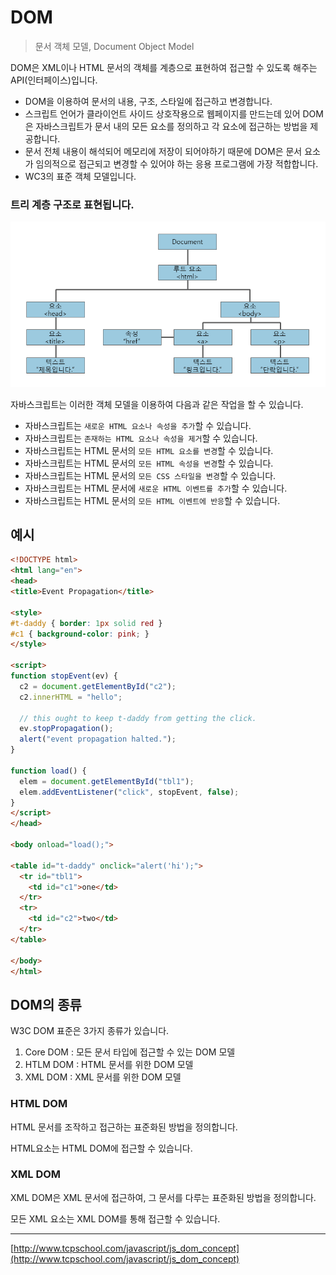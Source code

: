 # DOM
> 문서 객체 모델, Document Object Model

DOM은 XML이나 HTML 문서의 객체를 계층으로 표현하여 접근할 수 있도록 해주는 API(인터페이스)입니다.

- DOM을 이용하여 문서의 내용, 구조, 스타일에 접근하고 변경합니다.
- 스크립트 언어가 클라이언트 사이드 상호작용으로 웹페이지를 만드는데 있어 DOM은 자바스크립트가 문서 내의 모든 요소를 정의하고 각 요소에 접근하는 방법을 제공합니다.
- 문서 전체 내용이 해석되어 메모리에 저장이 되어야하기 때문에 DOM은 문서 요소가 임의적으로 접근되고 변경할 수 있어야 하는 응용 프로그램에 가장 적합합니다.
- WC3의 표준 객체 모델입니다.

### 트리 계층 구조로 표현됩니다.

![Untitled](https://github.com/triflingness/CSnCT-Study/blob/main/IT%20Common%20Sense/images/DOM.png)

자바스크립트는 이러한 객체 모델을 이용하여 다음과 같은 작업을 할 수 있습니다.

- 자바스크립트는 `새로운 HTML 요소나 속성을 추가`할 수 있습니다.
- 자바스크립트는 `존재하는 HTML 요소나 속성을 제거`할 수 있습니다.
- 자바스크립트는 HTML 문서의 `모든 HTML 요소를 변경`할 수 있습니다.
- 자바스크립트는 HTML 문서의 `모든 HTML 속성을 변경`할 수 있습니다.
- 자바스크립트는 HTML 문서의 `모든 CSS 스타일을 변경`할 수 있습니다.
- 자바스크립트는 HTML 문서에 `새로운 HTML 이벤트를 추가`할 수 있습니다.
- 자바스크립트는 HTML 문서의 `모든 HTML 이벤트에 반응`할 수 있습니다.

## 예시

```html
<!DOCTYPE html>
<html lang="en">
<head>
<title>Event Propagation</title>

<style>
#t-daddy { border: 1px solid red }
#c1 { background-color: pink; }
</style>

<script>
function stopEvent(ev) {
  c2 = document.getElementById("c2");
  c2.innerHTML = "hello";

  // this ought to keep t-daddy from getting the click.
  ev.stopPropagation();
  alert("event propagation halted.");
}

function load() {
  elem = document.getElementById("tbl1");
  elem.addEventListener("click", stopEvent, false);
}
</script>
</head>

<body onload="load();">

<table id="t-daddy" onclick="alert('hi');">
  <tr id="tbl1">
    <td id="c1">one</td>
  </tr>
  <tr>
    <td id="c2">two</td>
  </tr>
</table>

</body>
</html>
```

## DOM의 종류

W3C DOM 표준은 3가지 종류가 있습니다.

1. Core DOM : 모든 문서 타입에 접근할 수 있는 DOM 모델
2. HTLM DOM : HTML 문서를 위한 DOM 모델
3. XML DOM : XML 문서를 위한 DOM 모델

### HTML DOM

HTML 문서를 조작하고 접근하는 표준화된 방법을 정의합니다.

HTML요소는 HTML DOM에 접근할 수 있습니다.

### XML DOM

XML DOM은 XML 문서에 접근하여, 그 문서를 다루는 표준화된 방법을 정의합니다.

모든 XML 요소는 XML DOM를 통해 접근할 수 있습니다.

---

[http://www.tcpschool.com/javascript/js_dom_concept](http://www.tcpschool.com/javascript/js_dom_concept)
